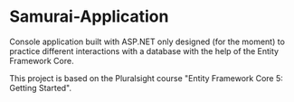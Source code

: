 # Samurai-Application
Console application built with ASP.NET only designed (for the moment) to practice different interactions with a database with the help of the Entity Framework Core.

This project is based on the Pluralsight course "Entity Framework Core 5: Getting Started".
